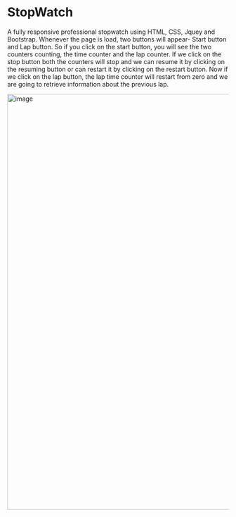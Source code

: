 # StopWatch
A fully responsive professional stopwatch using HTML, CSS, Jquey and Bootstrap. Whenever the page is load, two buttons will appear- Start button and Lap button. So if you click on the start button, you will see the two counters counting, the time counter and the lap counter. If we click on the stop button both the counters will stop and we can resume it by clicking on the resuming button or can restart it by clicking on the restart button. Now if we click on the lap button, the lap time counter will restart from zero and we are going to retrieve information about the previous lap.

<img width="944" alt="image" src="https://github.com/Khushi2041/StopWatch/assets/112477607/6e8c428c-62a3-484a-ac7f-8ed55b46f7d1">
